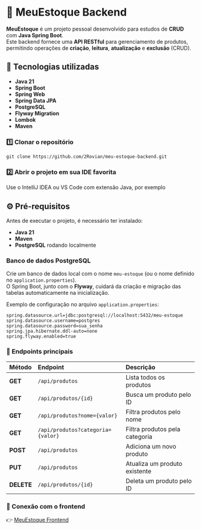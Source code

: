 # 🧾 MeuEstoque Backend

**MeuEstoque** é um projeto pessoal desenvolvido para estudos de **CRUD** com **Java Spring Boot**.  
Este backend fornece uma **API RESTful** para gerenciamento de produtos, permitindo operações de **criação**, **leitura**, **atualização** e **exclusão** (CRUD).

## 🚀 Tecnologias utilizadas

- **Java 21**
- **Spring Boot**
- **Spring Web**
- **Spring Data JPA**
- **PostgreSQL**
- **Flyway Migration** 
- **Lombok**
- **Maven**

### 1️⃣ Clonar o repositório
```
git clone https://github.com/2Rovian/meu-estoque-backend.git
```
### 2️⃣ Abrir o projeto em sua IDE favorita
Use o IntelliJ IDEA ou VS Code com extensão Java, por exemplo
## ⚙️ Pré-requisitos

Antes de executar o projeto, é necessário ter instalado:

- **Java 21**
- **Maven**
- **PostgreSQL** rodando localmente

### Banco de dados PostgreSQL

Crie um banco de dados local com o nome `meu-estoque` (ou o nome definido no `application.properties`).  
O Spring Boot, junto com o **Flyway**, cuidará da criação e migração das tabelas automaticamente na inicialização.

Exemplo de configuração no arquivo `application.properties`:

```properties
spring.datasource.url=jdbc:postgresql://localhost:5432/meu-estoque
spring.datasource.username=postgres
spring.datasource.password=sua_senha
spring.jpa.hibernate.ddl-auto=none
spring.flyway.enabled=true
```

### 🧠 Endpoints principais

| Método | Endpoint | Descrição |
|:-------|:----------|:-----------|
| **GET** | `/api/produtos` | Lista todos os produtos |
| **GET** | `/api/produtos/{id}` | Busca um produto pelo ID |
| **GET** | `/api/produtos?nome={valor}` | Filtra produtos pelo nome |
| **GET** | `/api/produtos?categoria={valor}` | Filtra produtos pela categoria |
| **POST** | `/api/produtos` | Adiciona um novo produto |
| **PUT** | `/api/produtos` | Atualiza um produto existente |
| **DELETE** | `/api/produtos/{id}` | Deleta um produto pelo ID |

### 🔗 Conexão com o frontend
👉 [MeuEstoque Frontend](https://github.com/2Rovian/meu-estoque-frontend)
